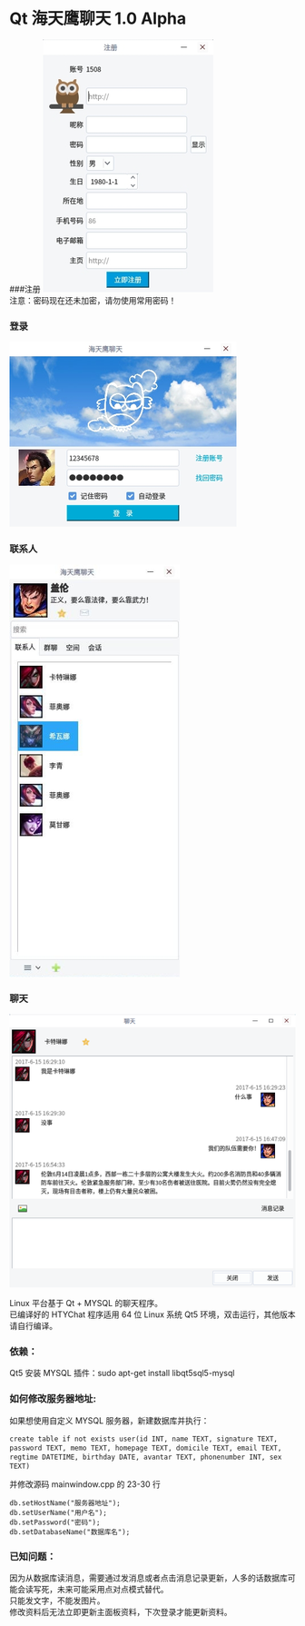 # Qt 海天鹰聊天 1.0 Alpha
###注册
![alt](reg.jpg)  
注意：密码现在还未加密，请勿使用常用密码！
### 登录
![alt](login.jpg)  
### 联系人
![alt](form.jpg)  
### 聊天
![alt](chat.png)  

Linux 平台基于 Qt + MYSQL 的聊天程序。  
已编译好的 HTYChat 程序适用 64 位 Linux 系统 Qt5 环境，双击运行，其他版本请自行编译。  

### 依赖：
Qt5 安装 MYSQL 插件：sudo apt-get install libqt5sql5-mysql

### 如何修改服务器地址:
如果想使用自定义 MYSQL 服务器，新建数据库并执行：
```
create table if not exists user(id INT, name TEXT, signature TEXT, password TEXT, memo TEXT, homepage TEXT, domicile TEXT, email TEXT, regtime DATETIME, birthday DATE, avantar TEXT, phonenumber INT, sex TEXT)
```
并修改源码 mainwindow.cpp 的 23-30 行  
```
db.setHostName("服务器地址");
db.setUserName("用户名");
db.setPassword("密码");
db.setDatabaseName("数据库名");
```
### 已知问题：
因为从数据库读消息，需要通过发消息或者点击消息记录更新，人多的话数据库可能会读写死，未来可能采用点对点模式替代。  
只能发文字，不能发图片。  
修改资料后无法立即更新主面板资料，下次登录才能更新资料。
